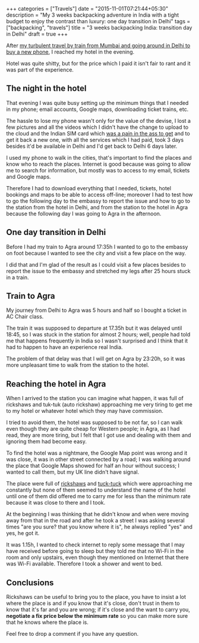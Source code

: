 +++
categories = ["Travels"]
date = "2015-11-01T07:21:44+05:30"
description = "My 3 weeks backpacking adventure in India with a tight budget to enjoy the contrast than luxury: one day transition in Delhi"
tags = ["backpacking", "travels"]
title = "3 weeks backpacking India: transition day in Delhi"
draft = true
+++

After [my turbulent travel by train from Mumbai and going around in Delhi to buy a new phone](3-weeks-backpacking-india-3#the-journey), I reached my hotel in the evening.

Hotel was quite shitty, but for the price which I paid it isn't fair to rant and it was part of the experience.


## The night in the hotel

That evening I was quite busy setting up the minimum things that I needed in my phone; email accounts, Google maps, downloading ticket trains, etc.

The hassle to lose my phone wasn't only for the value of the devise, I lost a few pictures and all the videos which I didn't have the change to upload to the cloud and the Indian SIM card which [was a pain in the ass to get](3-weeks-backpacking-india-2) and to get it back a new one, with all the services which I had paid, took 3 days besides it'd be available in Delhi and I'd get back to Delhi 6 days later.

I used my phone to walk in the cities, that's important to find the places and know who to reach the places. Internet is good because was going to allow me to search for information, but mostly was to access to my email, tickets and Google maps.

Therefore I had to download everything that I needed, tickets, hotel bookings and maps to be able to access off-line; moreover I had to test how to go the following day to the embassy to report the issue and how to go to the station from the hotel in Delhi, and from the station to the hotel in Agra because the following day I was going to Agra in the afternoon.


## One day transition in Delhi

Before I had my train to Agra around 17:35h I wanted to go to the embassy on foot because I wanted to see the city and visit a few place on the way.

I did that and I'm glad of the result as I could visit a few places besides to report the issue to the embassy and stretched my legs after 25 hours stuck in a train.


## Train to Agra

My journey from Delhi to Agra was 5 hours and half so I bought a ticket in AC Chair class.

The train it was supposed to departure at 17.35h but it was delayed until 18:45, so I was stuck in the station for almost 2 hours; well, people had told me that happens frequently in India so I wasn't surprised and I think that it had to happen to have an experience real India.

The problem of that delay was that I will get on Agra by 23:20h, so it was more unpleasant time to walk from the station to the hotel.


## Reaching the hotel in Agra

When I arrived to the station you can imagine what happen, it was full of rickshaws and tuk-tuk (auto rickshaw) approaching me very tiring to get me to my hotel or whatever hotel which they may have commission.

I tried to avoid them, the hotel was supposed to be not far, so I can walk even though they are quite cheap for Western people; in Agra, as I had read, they are more tiring, but I felt that I got use and dealing with them and ignoring them had become easy.

To find the hotel was a nightmare, the Google Map point was wrong and it was close, it was in other street connected by a road; I was walking around the place that Google Maps showed for half an hour without success; I wanted to call them, but my UK line didn't have signal.

The place were full of <a href="" target="_blank" rel="nofollow">rickshaws</a> and <a href="" target="_blank" rel="nofollow">tuck-tuck</a> which were approaching me constantly but none of them seemed to understand the name of the hotel until one of them did offered me to carry me for less than the minimum rate because it was close to there and I took.

At the beginning I was thinking that he didn't know and when were moving away from that in the road and after he took a street I was asking several times "are you sure? that you know where it is", he always replied "yes" and yes, he got it.

It was 1.15h, I wanted to check internet to reply some message that I may have received before going to sleep but they told me that no Wi-Fi in the room and only upstairs, even though they mentioned on Internet that there was Wi-Fi available. Therefore I took a shower and went to bed.


## Conclusions

Rickshaws can be useful to bring you to the place, you have to insist a lot where the place is and if you know that it's close, don't trust in them to know that it's far and you are wrong; if it's close and the want to carry you, **negotiate a fix price below the minimum rate** so you can make more sure that he knows where the place is.

Feel free to drop a comment if you have any question.
